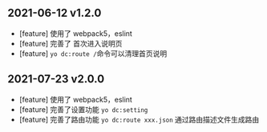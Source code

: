 ## 2021-06-12 v1.2.0

* [feature] 使用了 webpack5，eslint
* [feature] 完善了 首次进入说明页
* [feature] `yo dc:route /`命令可以清理首页说明 

## 2021-07-23 v2.0.0

* [feature] 使用了 webpack5，eslint
* [feature] 完善了设置功能 `yo dc:setting`
* [feature] 完善了路由功能 `yo dc:route xxx.json` 通过路由描述文件生成路由